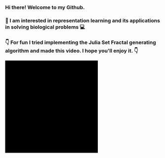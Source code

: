 ### Hi there! Welcome to my Github.
### 🌱 I am interested in representation learning and its applications in solving biological problems :computer: 





### :point_down: For fun I tried implementing the Julia Set Fractal generating algorithm and made this video. I hope you'll enjoy it. :point_down:
![bio](https://github.com/xinformatics/xinformatics/blob/master/bio.gif)

<!-- 
<a href="">
  <img align="center" src="https://github-readme-stats.vercel.app/api?username=xinformatics&show_icons=true&theme=radical" />
</a>
<a href="">
  <img align="center" src="https://github-readme-stats.vercel.app/api/top-langs/?username=xinformatics&layout=compact" />
</a>
  -->
<!--
![Shashank's GitHub stats](https://github-readme-stats.vercel.app/api?username=xinformatics&show_icons=true&theme=radical)

![Top Langs](https://github-readme-stats.vercel.app/api/top-langs/?username=xinformatics&layout=compact)
-->

<!--
**xinformatics/xinformatics** is a ✨ _special_ ✨ repository because its `README.md` (this file) appears on your GitHub profile.

Here are some ideas to get you started:

- 🔭 I’m currently working on ...
- 🌱 I’m currently learning ...
- 👯 I’m looking to collaborate on ...
- 🤔 I’m looking for help with ...
- 💬 Ask me about ...
- 📫 How to reach me: ...
- 😄 Pronouns: ...
- ⚡ Fun fact: ...
-->

